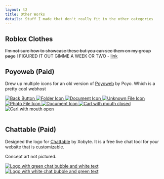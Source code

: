 ```yaml
---
layout: t2
title: Other Works
details: Stuff I made that don't really fit in the other categories
---
```

## Roblox Clothes
~~I'm not sure how to showcase these but you can see them on my group page~~ I FIGURED IT OUT GIMME A WEEK OR TWO - [link](https://www.roblox.com/communities/36084236/Mechagics-Wares#!/store)

## Poyoweb (Paid)
Drew up multiple icons for an old version of [Poyoweb](https://poyoweb.org/) by Poyo. Which is a pretty cool webhost

<div class="box2">
    <div class="gallery">
        <a href="/2pw/1poyoweb.webp" data-caption="Back Button">
            <img class="tramb" src="/2pw/1poyoweb.webp" alt="Back Button">
        </a>
        <a href="/2pw/2poyoweb.webp" data-caption="Folder Icon">
            <img class="tramb" src="/2pw/2poyoweb.webp" alt="Folder Icon">
        </a>
        <a href="/2pw/3poyoweb.webp" data-caption="Document Icon">
            <img class="tramb" src="/2pw/3poyoweb.webp" alt="Document Icon">
        </a>
        <a href="/2pw/4poyoweb.webp" data-caption="Unknown File Icon">
            <img class="tramb" src="/2pw/4poyoweb.webp" alt="Unknown File Icon">
        </a>
        <a href="/2pw/5poyoweb.webp" data-caption="Photo File Icon">
            <img class="tramb" src="/2pw/5poyoweb.webp" alt="Photo File Icon">
        </a>
        <a href="/2pw/6poyoweb.webp" data-caption="Document Icon">
            <img class="tramb" src="/2pw/6poyoweb.webp" alt="Document Icon">
        </a>
        <a href="/2pw/7poyoweb.webp" data-caption="Carl with mouth closed">
            <img class="tramb" src="/2pw/7poyoweb.webp" alt="Carl with mouth closed">
        </a>
        <a href="/2pw/8poyoweb.webp" data-caption="Carl with mouth open">
            <img class="tramb" src="/2pw/8poyoweb.webp" alt="Carl with mouth open">
        </a>
   </div>
</div>
<br>

## Chattable (Paid)
Designed the logo for [Chattable](https://iframe.chat/) by Xobyte. It is a free live chat tool for your website that is customizable.

Concept art not pictured.

<div class="box2">
    <div class="gallery">
        <a href="/2pw/1chattable.webp" data-caption="Logo with green chat bubble and white text">
            <img class="tramb" src="/2pw/1chattable.webp" alt="Logo with green chat bubble and white text">
        </a>
        <a href="/2pw/2chattable.webp" data-caption="Logo with white chat bubble and green text">
            <img class="tramb" src="/2pw/2chattable.webp" alt="Logo with white chat bubble and green text">
        </a>
   </div>
</div>

<link rel="stylesheet" href="/1stylescripts/baguetteBox.min.css">
<script src="/1stylescripts/baguetteBox.min.js" charset="utf-8"></script>
<script type="text/javascript">
    window.addEventListener('load', function() { baguetteBox.run('.gallery');});
</script>